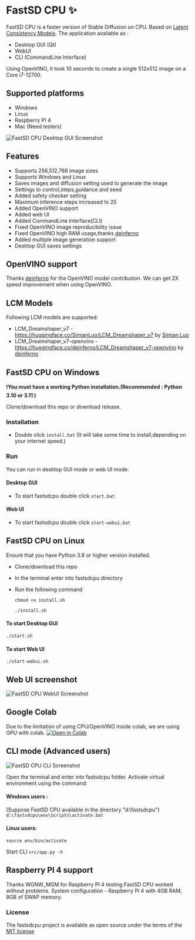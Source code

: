 # FastSD CPU :sparkles:

FastSD CPU is a faster version of Stable Diffusion on CPU. Based on [Latent Consistency Models](https://github.com/luosiallen/latent-consistency-model).
The application available as :
- Desktop GUI (Qt)
- WebUI 
- CLI (CommandLine Interface)

Using OpenVINO, it took 10 seconds to create a single 512x512 image on a Core i7-12700.


## Supported platforms
 - Windows
 - Linux
 - Raspberry PI 4
 - Mac (Need testers)

![FastSD CPU Desktop GUI Screenshot](https://raw.githubusercontent.com/rupeshs/fastsdcpu/main/docs/images/fastsdcpu-gui.jpg)


## Features
- Supports 256,512,768 image sizes
- Supports Windows and Linux
- Saves images and diffusion setting used to generate the image
- Settings to control,steps,guidance and seed
- Added safety checker setting
- Maximum inference steps increased to 25
- Added OpenVINO support
- Added web UI 
- Added CommandLine Interface(CLI)
- Fixed OpenVINO image reproducibility issue
- Fixed OpenVINO high RAM usage,thanks [deinferno](https://github.com/deinferno) 
- Added multiple image generation support
- Desktop GUI saves settings

## OpenVINO support

Thanks [deinferno](https://github.com/deinferno) for the OpenVINO model contribution.
We can get 2X speed improvement when using OpenVINO. 

## LCM Models 

Following LCM models are supported:

- LCM_Dreamshaper_v7 -https://huggingface.co/SimianLuo/LCM_Dreamshaper_v7 by [Simian Luo](https://github.com/luosiallen)
- LCM_Dreamshaper_v7-openvino - https://huggingface.co/deinferno/LCM_Dreamshaper_v7-openvino by [deinferno](https://github.com/deinferno) 

## FastSD CPU on Windows
:exclamation:**You must have a working Python installation.(Recommended : Python 3.10 or 3.11 )**

Clone/download this repo or download release.

### Installation

 - Double click `install.bat`  (It will take some time to install,depending on your internet speed.)

### Run
You can run in desktop GUI mode or web UI mode.
#### Desktop GUI
- To start fastsdcpu double click `start.bat`
#### Web UI 
- To start fastsdcpu double click `start-webui.bat`
## FastSD CPU on Linux

Ensure that you have Python 3.8 or higher version installed.

- Clone/download this repo
- In the terminal enter into fastsdcpu directory
- Run the following command

  `chmod +x install.sh`

  `./install.sh`

#### To start Desktop GUI

  `./start.sh`
#### To start Web UI

  `./start-webui.sh`

## Web UI screenshot

![FastSD CPU WebUI Screenshot](https://raw.githubusercontent.com/rupeshs/fastsdcpu/main/docs/images/fastcpu-webui.png)

## Google Colab
Due to the limitation of using CPU/OpenVINO inside colab, we are using GPU with colab.
[![Open in Colab](https://colab.research.google.com/assets/colab-badge.svg)](https://colab.research.google.com/drive/1SuAqskB-_gjWLYNRFENAkIXZ1aoyINqL?usp=sharing)


## CLI mode (Advanced users)

![FastSD CPU CLI Screenshot](https://raw.githubusercontent.com/rupeshs/fastsdcpu/main/docs/images/fastcpu-cli.png)

 Open the terminal and enter into fastsdcpu folder.
 Activate virtual environment using the command:
#### Windows users :
 (Suppose FastSD CPU available in the directory "d:\fastsdcpu")
  `d:\fastsdcpu\env\Scripts\activate.bat`

#### Linux users:
  `source env/bin/activate`

Start CLI  `src/app.py -h`
## Raspberry PI 4 support

Thanks WGNW_MGM for Raspberry PI 4 testing.FastSD CPU worked without problems.
System configuration - Raspberry Pi 4 with 4GB RAM, 8GB of SWAP memory.

### License

The fastsdcpu project is available as open source under the terms of the [MIT license](https://github.com/rupeshs/fastsdcpu/blob/main/LICENSE)
